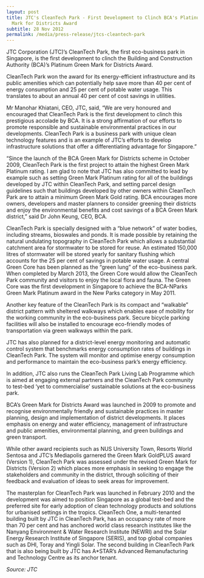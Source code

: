 ```yaml
---
layout: post
title: JTC's CleanTech Park - First Development to Clinch BCA's Platinum Green
  Mark for Districts Award
subtitle: 28 Nov 2012
permalink: /media/press-release/jtcs-cleantech-park
---
```


JTC Corporation (JTC)’s CleanTech Park, the first eco-business park in Singapore, is the first development to clinch the Building and Construction Authority (BCA)’s Platinum Green Mark for Districts Award.

CleanTech Park won the award for its energy-efficient infrastructure and its public amenities which can potentially help save more than 40 per cent of energy consumption and 25 per cent of potable water usage. This translates to about an annual 40 per cent of cost savings in utilities.

Mr Manohar Khiatani, CEO, JTC, said, “We are very honoured and encouraged that CleanTech Park is the first development to clinch this prestigious accolade by BCA. It is a strong affirmation of our efforts to promote responsible and sustainable environmental practices in our developments. CleanTech Park is a business park with unique clean technology features and is an example of JTC’s efforts to develop infrastructure solutions that offer a differentiating advantage for Singapore.”

“Since the launch of the BCA Green Mark for Districts scheme in October 2009, CleanTech Park is the first project to attain the highest Green Mark Platinum rating. I am glad to note that JTC has also committed to lead by example such as setting Green Mark Platinum rating for all of the buildings developed by JTC within CleanTech Park, and setting parcel design guidelines such that buildings developed by other owners within CleanTech Park are to attain a minimum Green Mark Gold rating. BCA encourages more owners, developers and master planners to consider greening their districts and enjoy the environmental benefits and cost savings of a BCA Green Mark district,” said Dr John Keung, CEO, BCA.

CleanTech Park is specially designed with a “blue network” of water bodies, including streams, bioswales and ponds. It is made possible by retaining the natural undulating topography in CleanTech Park which allows a substantial catchment area for stormwater to be stored for reuse. An estimated 150,000 litres of stormwater will be stored yearly for sanitary flushing which accounts for the 25 per cent of savings in potable water usage. A central Green Core has been planned as the “green lung” of the eco-business park. When completed by March 2013, the Green Core would allow the CleanTech Park community and visitors to enjoy the local flora and fauna. The Green Core was the first development in Singapore to achieve the BCA-NParks Green Mark Platinum award in the New Parks category in May 2011.

Another key feature of the CleanTech Park is its compact and “walkable” district pattern with sheltered walkways which enables ease of mobility for the working community in the eco-business park. Secure bicycle parking facilities will also be installed to encourage eco-friendly modes of transportation via green walkways within the park.

JTC has also planned for a district-level energy monitoring and automatic control system that benchmarks energy consumption rates of buildings in CleanTech Park. The system will monitor and optimise energy consumption and performance to maintain the eco-business park’s energy efficiency.

In addition, JTC also runs the CleanTech Park Living Lab Programme which is aimed at engaging external partners and the CleanTech Park community to test-bed ‘yet to commercialise’ sustainable solutions at the eco-business park.

BCA’s Green Mark for Districts Award was launched in 2009 to promote and recognise environmentally friendly and sustainable practices in master planning, design and implementation of district developments. It places emphasis on energy and water efficiency, management of infrastructure and public amenities, environmental planning, and green buildings and green transport.

While other award recipients such as NUS University Town, Resorts World Sentosa and JTC’s Mediapolis garnered the Green Mark GoldPLUS award (Version 1), CleanTech Park was assessed under the revised Green Mark for Districts (Version 2) which places more emphasis in seeking to engage the stakeholders and community in the district, through soliciting of their feedback and evaluation of ideas to seek areas for improvement.

The masterplan for CleanTech Park was launched in February 2010 and the development was aimed to position Singapore as a global test-bed and the preferred site for early adoption of clean technology products and solutions for urbanised settings in the tropics. CleanTech One, a multi-tenanted building built by JTC in CleanTech Park, has an occupancy rate of more than 70 per cent and has anchored world class research institutes like the Nanyang Environment & Water Research Institute (NEWRI) and the Solar Energy Research Institute of Singapore (SERIS), and top global companies such as DHI, Toray and Yingli Solar. The second building in CleanTech Park that is also being built by JTC has A*STAR’s Advanced Remanufacturing and Technology Centre as its anchor tenant.

*Source: JTC*